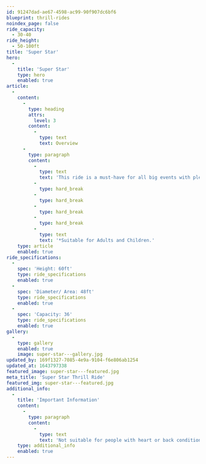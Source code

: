 ```yaml
---
id: 91247dad-ae67-4598-ac99-90f907dc6bf6
blueprint: thrill-rides
noindex_page: false
ride_capacity:
  - 30-40
ride_height:
  - 50-100ft
title: 'Super Star'
hero:
  -
    title: 'Super Star'
    type: hero
    enabled: true
article:
  -
    content:
      -
        type: heading
        attrs:
          level: 3
        content:
          -
            type: text
            text: Overview
      -
        type: paragraph
        content:
          -
            type: text
            text: 'This ride is a must-have for all big events with plenty of people. The bravest of riders will only dare to have a go as this ride takes off into the air at speed. It is a real classic that never fails to disappoint, with the height the seats reach it can be spotted from a long way off.'
          -
            type: hard_break
          -
            type: hard_break
          -
            type: hard_break
          -
            type: hard_break
          -
            type: text
            text: '*Suitable for Adults and Children.'
    type: article
    enabled: true
ride_specifications:
  -
    spec: 'Height: 60ft'
    type: ride_specifications
    enabled: true
  -
    spec: 'Diameter/ Area: 48ft'
    type: ride_specifications
    enabled: true
  -
    spec: 'Capacity: 36'
    type: ride_specifications
    enabled: true
gallery:
  -
    type: gallery
    enabled: true
    image: super-star---gallery.jpg
updated_by: 169f1327-7085-4e9a-9104-f6e806ab1254
updated_at: 1643797338
featured_image: super-star---featured.jpg
meta_title: 'Super Star Thrill Ride'
featured_img: super-star---featured.jpg
additional_info:
  -
    title: 'Important Information'
    content:
      -
        type: paragraph
        content:
          -
            type: text
            text: 'Not suitable for people with heart or back conditions or of a nervous disposition should avoid riding. Other medical conditions that may preclude riding include pregnancy, recent surgery, broken bones, or neck problems.'
    type: additional_info
    enabled: true
---
```

